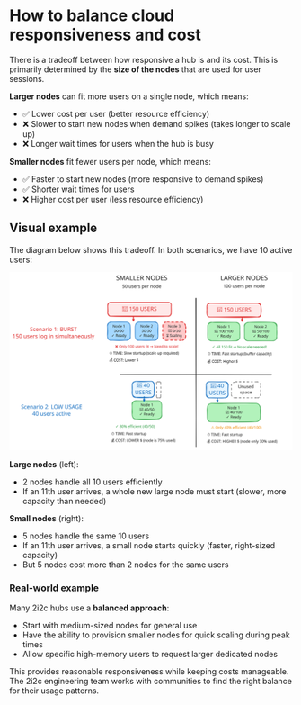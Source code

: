 # How to balance cloud responsiveness and cost

There is a tradeoff between how responsive a hub is and its cost. This is primarily determined by the **size of the nodes** that are used for user sessions.

**Larger nodes** can fit more users on a single node, which means:
- ✅ Lower cost per user (better resource efficiency)
- ❌ Slower to start new nodes when demand spikes (takes longer to scale up)
- ❌ Longer wait times for users when the hub is busy

**Smaller nodes** fit fewer users per node, which means:
- ✅ Faster to start new nodes (more responsive to demand spikes)
- ✅ Shorter wait times for users
- ❌ Higher cost per user (less resource efficiency)

## Visual example

The diagram below shows this tradeoff. In both scenarios, we have 10 active users:

![Diagram showing node sizing tradeoffs](./images/responsivity-tradeoff.svg)

**Large nodes** (left):
- 2 nodes handle all 10 users efficiently
- If an 11th user arrives, a whole new large node must start (slower, more capacity than needed)

**Small nodes** (right):
- 5 nodes handle the same 10 users
- If an 11th user arrives, a small node starts quickly (faster, right-sized capacity)
- But 5 nodes cost more than 2 nodes for the same users

### Real-world example

Many 2i2c hubs use a **balanced approach**:
- Start with medium-sized nodes for general use
- Have the ability to provision smaller nodes for quick scaling during peak times
- Allow specific high-memory users to request larger dedicated nodes

This provides reasonable responsiveness while keeping costs manageable. The 2i2c engineering team works with communities to find the right balance for their usage patterns.